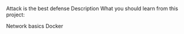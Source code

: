 Attack is the best defense
Description
What you should learn from this project:

Network basics
Docker
